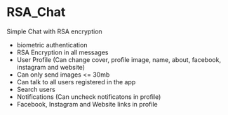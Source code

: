 # RSA_Chat

Simple Chat with RSA encryption


* biometric authentication
* RSA Encryption in all messages
* User Profile (Can change cover, profile image, name, about, facebook, instagram and website)
* Can only send images <= 30mb
* Can talk to all users registered in the app
* Search users
* Notifications (Can uncheck notificatons in profile)
* Facebook, Instagram and Website links in profile
